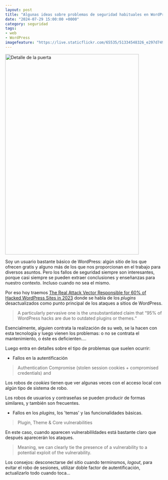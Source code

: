 ```yaml
---
layout: post
title: "Algunas ideas sobre problemas de seguridad habituales en WordPress "
date: "2024-07-29 15:00:00 +0000"
category: seguridad
tags:
- web
- WordPress
imagefeature: "https://live.staticflickr.com/65535/51334548326_e297d749c8_z.jpg"
---
```


<a data-flickr-embed="true" href="https://www.flickr.com/photos/fernand0/51334548326/in/photolist-2gyJfDL-2hfQ4cw-2hxQfGx-2idYLKA-2jaqkz3-2kx71fT-2kFMYS4-2kMYwwu-2kMYX5U-2kUTtTy-2kWjdDB-2mdfYKq-2mdfYLN-2nffsJm-2prRLHM-2pEwCSo-2pEwCU2-2pK3CZt-2pMN8kU-2f3D3T4-s2ioZC-s2rqsc-BFN6y9-CA8oFN-Ev3AE3-EYwm9m-FgzRAP-FqF26E-G3FS1y-G5ZudM-PRRmtw-24h9dgM-PUBziP-QbmpPJ-Qe9Vc6-QEpmoz-RpkB9A-RsTxQi-RBPJCT-RRmD2H-RVQmnq-SEtYKH-T2HibJ-T6mt6a-e5L8WT-3Ev3fi-589mHS-97n6Mg-zmZ2-d9XeHs" title="Detalle de la puerta"><img src="https://live.staticflickr.com/65535/51334548326_e297d749c8_z.jpg" width="427" height="640" alt="Detalle de la puerta"/></a><script async src="//embedr.flickr.com/assets/client-code.js" charset="utf-8"></script>

Soy un usuario bastante básico de WordPress: algún sitio de los que ofrecen gratis y alguno más de los que nos proporcionan en el trabajo para diversos asuntos. Pero los fallos de seguridad siempre son interesantes, porque casi siempre se pueden extraer conclusiones y enseñanzas para nuestro contexto. Incluso cuando no sea el mismo.

Por eso hoy traemos [The Real Attack Vector Responsible for 60% of Hacked WordPress Sites in 2023](https://wewatchyourwebsite.com/the-real-attack-vector-responsible-for-60-of-hacked-wordpress-sites-in-2023/) donde se habla de los *plugins* desactualizados como punto principal de los ataques a sitios de WordPress.

>  A particularly pervasive one is the unsubstantiated claim that “95% of WordPress hacks are due to outdated plugins or themes.“


Esencialmente, alguien contrata la realización de su web, se la hacen con esta tecnología y luego vienen los problemas: o no se contrata el mantenimiento, o éste es deficienten....

Luego entra en detalles sobre el tipo de problemas que suelen ocurrir:

* Fallos en la autentificación

> Authentication Compromise (stolen session cookies + compromised credentials) and

Los robos de *cookies*  tienen que ver algunas veces con el acceso local con algún tipo de sistema de robo.

Los robos de usuarios y contraseñas se pueden producir de formas similares, y también son frecuentes.

* Fallos en los *plugins*, los 'temas' y las funcionalidades básicas.

> Plugin, Theme & Core vulnerabilities

En este caso, cuando aparecen vulnerabilildades está bastante claro que después aparecerán los ataques.

> Meaning, we can clearly tie the presence of a vulnerability to a potential exploit of the vulnerability.

Los consejos: desconectarse del sitio cuando terminsmos, *logout*, para evitar el robo de sesiones, utilizar doble factor de autentificación, actualizarlo todo cuando toca...
